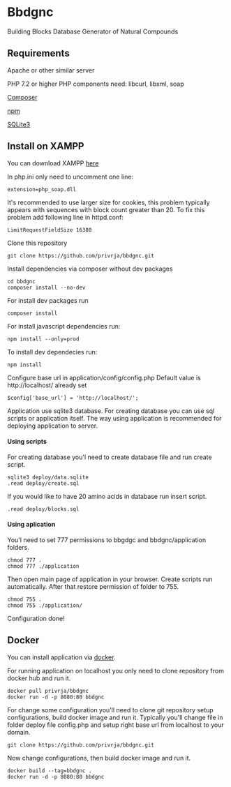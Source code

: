 # Bbdgnc
Building Blocks Database Generator of Natural Compounds

## Requirements
Apache or other similar server

PHP 7.2 or higher
PHP components need: libcurl, libxml, soap

[Composer](https://getcomposer.org/download/)

[npm](https://nodejs.org/en/)

[SQLite3](https://www.sqlite.org/download.html)

## Install on XAMPP
You can download XAMPP [here](https://www.apachefriends.org/index.html)

In php.ini only need to uncomment one line:

    extension=php_soap.dll
    
It's recommended to use larger size for cookies, this problem typically appears with sequences with block count greater than 20.
To fix this problem add following line in httpd.conf:

    LimitRequestFieldSize 16380

Clone this repository
    
    git clone https://github.com/privrja/bbdgnc.git

Install dependencies via composer without dev packages

    cd bbdgnc
    composer install --no-dev

For install dev packages run

    composer install
    
For install javascript dependencies run:
    
    npm install --only=prod 
    
To install dev dependecies run:

    npm install
    
Configure base url in application/config/config.php
Default value is http://localhost/ already set

    $config['base_url'] = 'http://localhost/';
    

Application use sqlite3 database.
For creating database you can use sql scripts or application itself.
The way using application is recommended for deploying application to server.

#### Using scripts

For creating database you'l need to create database file and run create script.

    sqlite3 deploy/data.sqlite
    .read deploy/create.sql
    
If you would like to have 20 amino acids in database run insert script.    
    
    .read deploy/blocks.sql

#### Using aplication

You'l need to set 777 permissions to bbgdgc and bbdgnc/application folders.

    chmod 777 .
    chmod 777 ./application 
    
Then open main page of application in your browser. Create scripts run automatically.
After that restore permission of folder to 755.

    chmod 755 .
    chmod 755 ./application/

Configuration done!

## Docker

You can install application via [docker](https://www.docker.com/get-started).

For running application on localhost you only need to clone repository from docker hub and run it.

    docker pull privrja/bbdgnc
    docker run -d -p 8080:80 bbdgnc
    
For change some configuration you'll need to clone git repository setup configurations, build docker image and run it.
Typically you'll change file in folder deploy file config.php and setup right base url from localhost to your domain.

    git clone https://github.com/privrja/bbdgnc.git
    
Now change configurations, then build docker image and run it. 
    
    docker build --tag=bbdgnc .
    docker run -d -p 8080:80 bbdgnc
